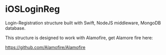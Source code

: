 # iOSLoginReg
Login-Registration structure built with Swift, NodeJS middleware, MongoDB database. 

This structure is designed to work with Alamofire, get Alamore fire here:

https://github.com/Alamofire/Alamofire

